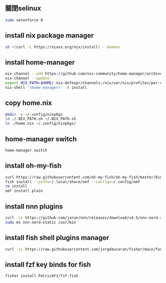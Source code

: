 ## 關閉selinux
```bash
sudo setenforce 0
```

## install nix package manager
```bash
sh <(curl -L https://nixos.org/nix/install) --daemon
```

## install home-manager
```bash
nix-channel --add https://github.com/nix-community/home-manager/archive/master.tar.gz home-manager
nix-channel --update
export NIX_PATH=$HOME/.nix-defexpr/channels:/nix/var/nix/profiles/per-user/root/channels${NIX_PATH:+:$NIX_PATH}
nix-shell '<home-manager>' -A install
```

## copy home.nix
```bash
mkdir -p ~/.config/nixpkgs
ln ./.NIX_PATH.sh ~/.NIX_PATH.sh
ln ./home.nix ~/.config/nixpkgs/
```

## home-manager switch
```bash
home-manager switch
```

## install oh-my-fish
```bash
curl https://raw.githubusercontent.com/oh-my-fish/oh-my-fish/master/bin/install > install
fish install --path=~/.local/share/omf --config=~/.config/omf
rm install
omf install plain
```

## install nnn plugins
```bash
curl -Ls https://github.com/jarun/nnn/releases/download/v4.5/nnn-nerd-static-4.5.x86_64.tar.gz | tar xvf
sudo mv nnn-nerd-static /usr/bin
```

## install fish shell plugins manager 
```bash
curl -sL https://raw.githubusercontent.com/jorgebucaran/fisher/main/functions/fisher.fish | source && fisher install jorgebucaran/fisher
```

## install fzf key binds for fish
```bash
fisher install PatrickF1/fzf.fish
```
